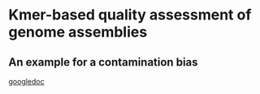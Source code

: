# Kmer-based quality assessment of genome assemblies 

## An example for a contamination bias

[googledoc](https://docs.google.com/presentation/d/1vGap_nz2iQ9WM9MiLHSsqrgOUMUdcdoxldL_bekilwA/edit?usp=sharing)